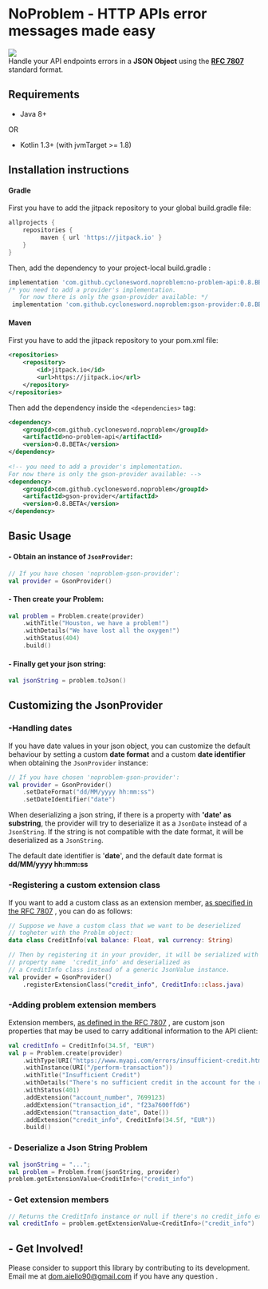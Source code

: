 # NoProblem - HTTP APIs error messages made easy
[![](https://jitpack.io/v/cyclonesword/noproblem.svg)](https://jitpack.io/#cyclonesword/noproblem) <br>
Handle your API endpoints errors in  a ****JSON**  Object** using the **[RFC 7807](https://tools.ietf.org/html/rfc7807)** standard format.


## Requirements

* Java 8+ 

OR

* Kotlin 1.3+ (with jvmTarget >= 1.8)


## Installation instructions

#### Gradle
First you have to add the jitpack repository to your global build.gradle file:
``` groovy
allprojects {
    repositories {
         maven { url 'https://jitpack.io' }
    }
}
```


Then, add the dependency to your project-local build.gradle :
``` groovy
implementation 'com.github.cyclonesword.noproblem:no-problem-api:0.8.BETA'
/* you need to add a provider's implementation.
   for now there is only the gson-provider available: */
 implementation 'com.github.cyclonesword.noproblem:gson-provider:0.8.BETA'
```
#### Maven
First you have to add the jitpack repository to your pom.xml file:
``` xml
<repositories>
    <repository>
        <id>jitpack.io</id>
        <url>https://jitpack.io</url>
    </repository>
</repositories>
```
Then add the dependency inside the `<dependencies>` tag:
``` xml
<dependency>
	<groupId>com.github.cyclonesword.noproblem</groupId>
	<artifactId>no-problem-api</artifactId>
	<version>0.8.BETA</version>
</dependency>  
  
<!-- you need to add a provider's implementation. 
For now there is only the gson-provider available: -->  
<dependency>
	<groupId>com.github.cyclonesword.noproblem</groupId>
	<artifactId>gson-provider</artifactId>
	<version>0.8.BETA</version>
</dependency>
```

## Basic Usage

#### - Obtain an instance of `JsonProvider`:
``` kotlin
// If you have chosen 'noproblem-gson-provider': 
val provider = GsonProvider()  
```

#### - Then create your Problem:
``` kotlin
val problem = Problem.create(provider)  
    .withTitle("Houston, we have a problem!")  
    .withDetails("We have lost all the oxygen!")  
    .withStatus(404)  
    .build()  
```

#### - Finally get your json string:
``` kotlin
val jsonString = problem.toJson()
 ```

## Customizing the JsonProvider

### -Handling dates
If you have date values in your json object, you can customize the default behaviour by setting a custom **date format** and a custom **date identifier** when obtaining the `JsonProvider` instance:
``` kotlin
// If you have chosen 'noproblem-gson-provider': 
val provider = GsonProvider()
	.setDateFormat("dd/MM/yyyy hh:mm:ss")  
	.setDateIdentifier("date")  
```
When deserializing a json string, if there is a property with **'date' as substring**, the provider will try to deserialize it as a `JsonDate` instead of a `JsonString`. If the string is not compatible with the date format, it will be deserialized as a `JsonString`.

The default date identifier is '**date**', and the default date format is **dd/MM/yyyy hh:mm:ss** 

### -Registering a custom extension class 
If you want to add a custom class as an extension member, [as specified in the RFC 7807](https://tools.ietf.org/html/rfc7807#page-6) , you can do as follows:
``` kotlin
// Suppose we have a custom class that we want to be deserielized 
// togheter with the Problm object:
data class CreditInfo(val balance: Float, val currency: String)

// Then by registering it in your provider, it will be serialized with the 
// property name  'credit_info' and deserialized as 
// a CreditInfo class instead of a generic JsonValue instance.
val provider = GsonProvider()
	.registerExtensionClass("credit_info", CreditInfo::class.java) 
```

### -Adding problem extension members
Extension members, [as defined in the  RFC 7807](https://tools.ietf.org/html/rfc7807#page-6) , are custom json properties that may be used to carry additional information to the API client: 
``` kotlin
val creditInfo = CreditInfo(34.5f, "EUR")
val p = Problem.create(provider)  
    .withType(URI("https://www.myapi.com/errors/insufficient-credit.html"))  
    .withInstance(URI("/perform-transaction"))  
    .withTitle("Insufficient Credit")  
    .withDetails("There's no sufficient credit in the account for the requested transaction")  
    .withStatus(401)  
    .addExtension("account_number", 7699123)  
    .addExtension("transaction_id", "f23a7600ffd6")  
    .addExtension("transaction_date", Date())  
    .addExtension("credit_info", CreditInfo(34.5f, "EUR"))  
    .build()
```

### - Deserialize a Json String Problem

``` kotlin
val jsonString = "...";  
val problem = Problem.from(jsonString, provider)
problem.getExtensionValue<CreditInfo>("credit_info")
```
### - Get extension members


``` kotlin
// Returns the CreditInfo instance or null if there's no credit_info extension member
val creditInfo = problem.getExtensionValue<CreditInfo>("credit_info")
```


## - Get Involved!
Please consider to support this library by contributing to its development. 
Email me at dom.aiello90@gmail.com if you have any question .

